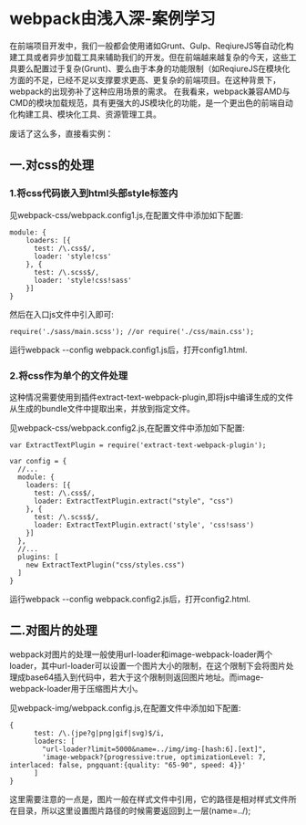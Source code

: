 # webpack由浅入深-案例学习
在前端项目开发中，我们一般都会使用诸如Grunt、Gulp、ReqiureJS等自动化构建工具或者异步加载工具来辅助我们的开发。但在前端越来越复杂的今天，这些工具要么配置过于复杂(Grunt)、要么由于本身的功能限制（如ReqiureJS在模块化方面的不足，已经不足以支撑要求更高、更复杂的前端项目。在这种背景下，webpack的出现弥补了这种应用场景的需求。
在我看来，webpack兼容AMD与CMD的模块加载规范，具有更强大的JS模块化的功能，是一个更出色的前端自动化构建工具、模块化工具、资源管理工具。

废话了这么多，直接看实例：

## 一.对css的处理
### 1.将css代码嵌入到html头部style标签内
见webpack-css/webpack.config1.js,在配置文件中添加如下配置:


```
module: {
    loaders: [{
      test: /\.css$/,
      loader: 'style!css'
    }, {
      test: /\.scss$/,
      loader: 'style!css!sass'
    }]
}
```
然后在入口js文件中引入即可:

```
require('./sass/main.scss'); //or require('./css/main.css');
```

运行webpack --config webpack.config1.js后，打开config1.html.
### 2.将css作为单个的文件处理

这种情况需要使用到插件extract-text-webpack-plugin,即将js中编译生成的文件从生成的bundle文件中提取出来，并放到指定文件。

见webpack-css/webpack.config2.js,在配置文件中添加如下配置:

```
var ExtractTextPlugin = require('extract-text-webpack-plugin');

var config = {
  //...
  module: {
    loaders: [{
      test: /\.css$/,
      loader: ExtractTextPlugin.extract("style", "css")
    }, {
      test: /\.scss$/,
      loader: ExtractTextPlugin.extract('style', 'css!sass')
    }]
  },
  //...
  plugins: [
    new ExtractTextPlugin("css/styles.css")
  ]
}
```
运行webpack --config webpack.config2.js后，打开config2.html.

## 二.对图片的处理

webpack对图片的处理一般使用url-loader和image-webpack-loader两个loader，其中url-loader可以设置一个图片大小的限制，在这个限制下会将图片处理成base64插入到代码中，若大于这个限制则返回图片地址。而image-webpack-loader用于压缩图片大小。

见webpack-img/webpack.config.js,在配置文件中添加如下配置:

```
{
      test: /\.(jpe?g|png|gif|svg)$/i,
      loaders: [
        "url-loader?limit=5000&name=../img/img-[hash:6].[ext]",
        'image-webpack?{progressive:true, optimizationLevel: 7, interlaced: false, pngquant:{quality: "65-90", speed: 4}}'
      ]
}
```

这里需要注意的一点是，图片一般在样式文件中引用，它的路径是相对样式文件所在目录，所以这里设置图片路径的时候需要返回到上一层(name=../);

